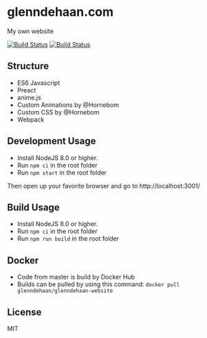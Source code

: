 # glenndehaan.com

My own website

[![Build Status](https://img.shields.io/docker/cloud/build/glenndehaan/glenndehaan-website.svg)](https://hub.docker.com/r/glenndehaan/glenndehaan-website) [![Build Status](https://img.shields.io/docker/cloud/automated/glenndehaan/glenndehaan-website.svg)](https://hub.docker.com/r/glenndehaan/glenndehaan-website)

## Structure
- ES6 Javascript
- Preact
- anime.js
- Custom Animations by @Hornebom
- Custom CSS by @Hornebom
- Webpack

## Development Usage
- Install NodeJS 8.0 or higher.
- Run `npm ci` in the root folder
- Run `npm start` in the root folder

Then open up your favorite browser and go to http://localhost:3001/

## Build Usage
- Install NodeJS 8.0 or higher.
- Run `npm ci` in the root folder
- Run `npm run build` in the root folder

## Docker
- Code from master is build by Docker Hub
- Builds can be pulled by using this command: `docker pull glenndehaan/glenndehaan-website`

## License

MIT
